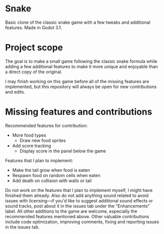 # Snake

Basic clone of the classic snake game with a few tweaks and additional features. Made in Godot 3.1.

# Project scope

The goal is to make a small game following the classic snake formula while adding a few additional features to make it more unique and enjoyable than a direct copy of the original.

I may finish working on this game before all of the missing features are implemented, but this repository will always be open for new contributions and edits.

# Missing features and contributions

Recommended features for contribution:
* More food types
  * Draw new food sprites
* Add score tracking
  * Display score in the panel below the game

Features that I plan to implement:
  * Make the tail grow when food is eaten
  * Respawn food on random cells when eaten
  * Add death on collision with walls or tail

Do not work on the features that I plan to implement myself, I might have finished them already. Also do not add anything sound related to avoid issues with licensing—if you'd like to suggest additional sound effects or sound tracks, post about it in the issues tab under the "Enhancements" label.
All other additions to the game are welcome, especially the recommended features mentioned above. Other valuable contributions include code optimization, improving comments, fixing and reporting issues in the issues tab.
